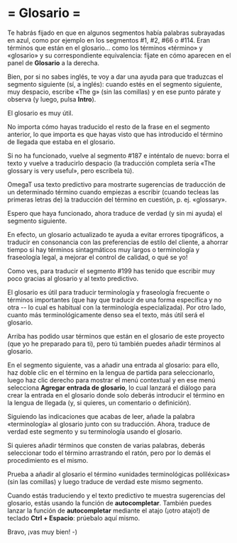 # = Glosario =

Te habrás fijado en que en algunos segmentos había palabras subrayadas en azul, como por ejemplo en los segmentos #1, #2, #66 o #114. Eran términos que están en el glosario... como los términos «término» y «glosario» y su correspondiente equivalencia: fíjate en cómo aparecen en el panel de **Glosario** a la derecha.

Bien, por si no sabes inglés, te voy a dar una ayuda para que traduzcas el segmento siguiente (sí, a inglés): cuando estés en el segmento siguiente, muy despacio, escribe «The g» (sin las comillas) y en ese punto párate y observa (y luego, pulsa **Intro**).

El glosario es muy útil.

No importa cómo hayas traducido el resto de la frase en el segmento anterior, lo que importa es que hayas visto que has introducido el término de llegada que estaba en el glosario.

Si no ha funcionado, vuelve al segmento #187 e inténtalo de nuevo: borra el texto y vuelve a traducirlo despacio (la traducción completa sería «The glossary is very useful», pero escríbela tú).

OmegaT usa texto predictivo para mostrarte sugerencias de traducción de un determinado término cuando empiezas a escribir (cuando tecleas las primeras letras de) la traducción del término en cuestión, p. ej. «glossary».

Espero que haya funcionado, ahora traduce de verdad (y sin mi ayuda) el segmento siguiente.

En efecto, un glosario actualizado te ayuda a evitar errores tipográficos, a traducir en consonancia con las preferencias de estilo del cliente, a ahorrar tiempo si hay términos sintagmáticos muy largos o terminología y fraseología legal, a mejorar el control de calidad, o qué se yo!

Como ves, para traducir el segmento #199 has tenido que escribir muy poco gracias al glosario y al texto predictivo.

El glosario es útil para traducir terminología y fraseología frecuente o términos importantes (que hay que traducir de una forma específica y no otra -- lo cual es habitual con la terminología especializada). Por otro lado, cuanto más terminológicamente denso sea el texto, más útil será el glosario.

Arriba has podido usar términos que están en el glosario de este proyecto (que yo he preparado para ti), pero tú también puedes añadir términos al glosario.

En el segmento siguiente, vas a añadir una entrada al glosario: para ello, haz doble clic en el término en la lengua de partida para seleccionarlo, luego haz clic derecho para mostrar el menú contextual y en ese menú selecciona **Agregar entrada de glosario**, lo cual lanzará el diálogo para crear la entrada en el glosario donde solo deberás introducir el término en la lengua de llegada (y, si quieres, un comentario o definición).

Siguiendo las indicaciones que acabas de leer, añade la palabra «terminología» al glosario junto con su traducción. Ahora, traduce de verdad este segmento y su terminología usando el glosario.

Si quieres añadir términos que consten de varias palabras, deberás seleccionar todo el término arrastrando el ratón, pero por lo demás el procedimiento es el mismo.

Prueba a añadir al glosario el término «unidades terminológicas poliléxicas» (sin las comillas) y luego traduce de verdad este mismo segmento.

Cuando estás traduciendo y el texto predictivo te muestra sugerencias del glosario, estás usando la función de **autocompletar**. También puedes lanzar la función de **autocompletar** mediante el atajo (¡otro atajo!) de teclado **Ctrl + Espacio**: prúebalo aquí mismo.

Bravo, ¡vas muy bien! -)
